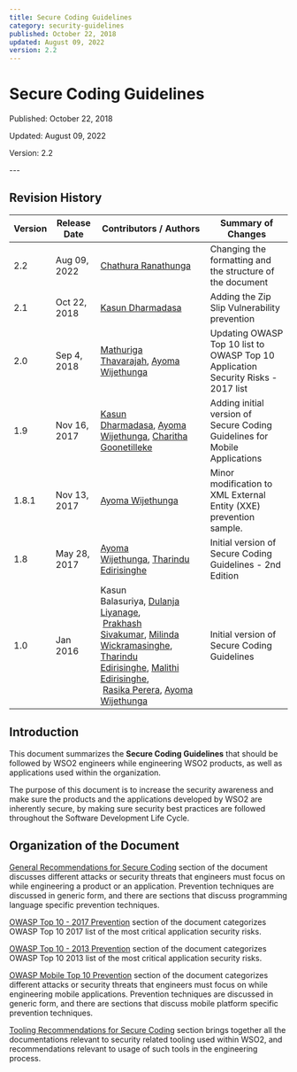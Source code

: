 ```yaml
---
title: Secure Coding Guidelines
category: security-guidelines
published: October 22, 2018
updated: August 09, 2022
version: 2.2
---
```


# Secure Coding Guidelines

<p class="doc-info">Published: October 22, 2018</p>
<p class="doc-info">Updated: August 09, 2022</p>
<p class="doc-info">Version: 2.2</p>
---

## Revision History

| Version | Release Date | Contributors / Authors | Summary of Changes |
| ------- | ------------ | ---------------------- |------------------- |
| 2.2     | Aug 09, 2022 | [Chathura Ranathunga](https://wso2.com/about/team/chathura-ranathunga/) | Changing the formatting and the structure of the document | 
| 2.1     | Oct 22, 2018 | [Kasun Dharmadasa](https://wso2.com/about/team/kasun-dharmadasa/)  | Adding the Zip Slip Vulnerability prevention |
| 2.0     | Sep 4, 2018  | [Mathuriga Thavarajah](https://wso2.com/about/team/mathuriga-thavarajah/), [Ayoma Wijethunga](https://wso2.com/about/team/ayoma-wijethunga) | Updating OWASP Top 10 list to OWASP Top 10 Application Security Risks - 2017 list |
| 1.9     | Nov 16, 2017 | [Kasun Dharmadasa](https://wso2.com/about/team/kasun-dharmadasa/), [Ayoma Wijethunga](https://wso2.com/about/team/ayoma-wijethunga), [Charitha Goonetilleke](https://wso2.com/about/team/charitha-goonetilleke/) | Adding initial version of Secure Coding Guidelines for Mobile Applications |
| 1.8.1   | Nov 13, 2017 | [Ayoma Wijethunga](https://wso2.com/about/team/ayoma-wijethunga/) | Minor modification to XML External Entity (XXE) prevention sample. |
| 1.8     | May 28, 2017 | [Ayoma Wijethunga](https://wso2.com/about/team/ayoma-wijethunga/), [Tharindu Edirisinghe](https://wso2.com/about/team/tharindu-edirisinghe/) | Initial version of Secure Coding Guidelines - 2nd Edition |
| 1.0     | Jan 2016     | Kasun Balasuriya, [Dulanja Liyanage](https://wso2.com/about/team/dulanja-liyanage/),<br> [Prakhash Sivakumar](https://wso2.com/about/team/prakhash-sivakumar/), [Milinda Wickramasinghe](https://wso2.com/about/team/milinda-wickramasinghe/), <br> [Tharindu Edirisinghe](https://wso2.com/about/team/tharindu-edirisinghe/), [Malithi Edirisinghe](https://wso2.com/about/team/malithi-edirisinghe/),<br> [Rasika Perera](https://wso2.com/about/team/rasika-perera/), [Ayoma Wijethunga](https://wso2.com/about/team/ayoma-wijethunga/) | Initial version of Secure Coding Guidelines |


## Introduction
This document summarizes the **Secure Coding Guidelines** that should be followed by WSO2 engineers while engineering WSO2 products, as well as applications used within the organization.

The purpose of this document is to increase the security awareness and make sure the products and the applications developed by WSO2 are inherently secure, by making sure security best practices are followed throughout the Software Development Life Cycle.


## Organization of the Document

[General Recommendations for Secure Coding](general-recommendations-for-secure-coding/) section of the document discusses different attacks or security threats that engineers must focus on while engineering a product or an application. Prevention techniques are discussed in generic form, and there are sections that discuss programming language specific prevention techniques.

[OWASP Top 10 - 2017 Prevention](owasp-t10-2017-prevention/) section of the document categorizes OWASP Top 10 2017 list of the most critical application security risks.

[OWASP Top 10 - 2013 Prevention](owasp-t10-2013-prevention/) section of the document categorizes OWASP Top 10 2013 list of the most critical application security risks.

[OWASP Mobile Top 10 Prevention](owasp-mobile-t10-prevention/) section of the document categorizes different attacks or security threats that engineers must focus on while engineering mobile applications. Prevention techniques are discussed in generic form, and there are sections that discuss mobile platform specific prevention techniques.

[Tooling Recommendations for Secure Coding](tooling-recommendations-for-secure-coding/) section brings together all the documentations relevant to security related tooling used within WSO2, and recommendations relevant to usage of such tools in the engineering process.
